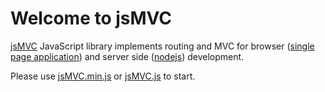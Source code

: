 Welcome to jsMVC
================

[jsMVC](http://jsMVC.net) JavaScript library implements routing and MVC for browser ([single page application](http://en.wikipedia.org/wiki/Single-page_application)) and server side ([nodejs](http://en.wikipedia.org/wiki/Nodejs)) development.

Please use [jsMVC.min.js](https://raw.github.com/Dixin/jsMVC/development/build/jsMVC.min.js "jsMVC.min.js") or [jsMVC.js](https://raw.github.com/Dixin/jsMVC/development/build/jsMVC.js "jsMVC.js") to start.
